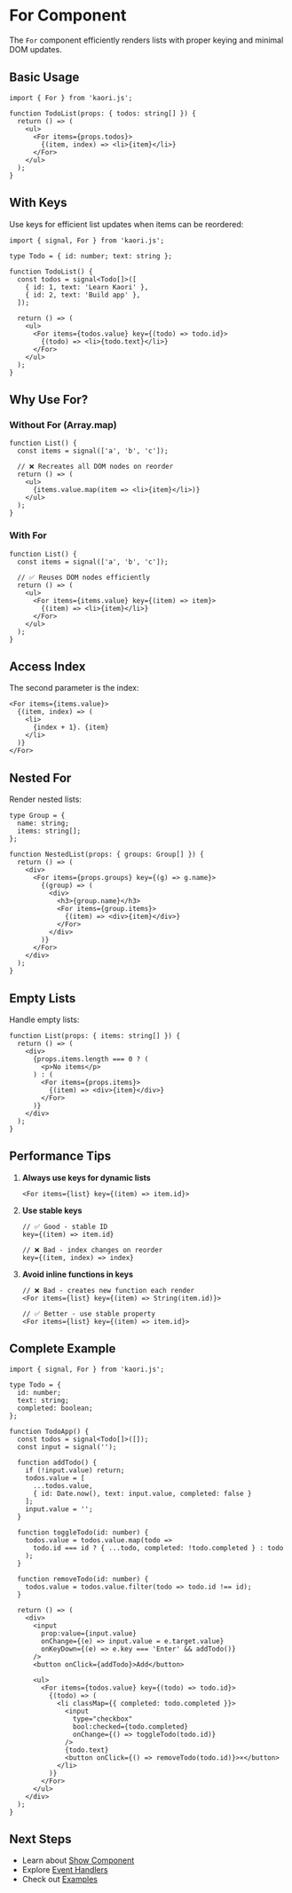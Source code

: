 # For Component

The `For` component efficiently renders lists with proper keying and minimal DOM updates.

## Basic Usage

```tsx
import { For } from 'kaori.js';

function TodoList(props: { todos: string[] }) {
  return () => (
    <ul>
      <For items={props.todos}>
        {(item, index) => <li>{item}</li>}
      </For>
    </ul>
  );
}
```

## With Keys

Use keys for efficient list updates when items can be reordered:

```tsx
import { signal, For } from 'kaori.js';

type Todo = { id: number; text: string };

function TodoList() {
  const todos = signal<Todo[]>([
    { id: 1, text: 'Learn Kaori' },
    { id: 2, text: 'Build app' },
  ]);
  
  return () => (
    <ul>
      <For items={todos.value} key={(todo) => todo.id}>
        {(todo) => <li>{todo.text}</li>}
      </For>
    </ul>
  );
}
```

## Why Use For?

### Without For (Array.map)

```tsx
function List() {
  const items = signal(['a', 'b', 'c']);
  
  // ❌ Recreates all DOM nodes on reorder
  return () => (
    <ul>
      {items.value.map(item => <li>{item}</li>)}
    </ul>
  );
}
```

### With For

```tsx
function List() {
  const items = signal(['a', 'b', 'c']);
  
  // ✅ Reuses DOM nodes efficiently
  return () => (
    <ul>
      <For items={items.value} key={(item) => item}>
        {(item) => <li>{item}</li>}
      </For>
    </ul>
  );
}
```

## Access Index

The second parameter is the index:

```tsx
<For items={items.value}>
  {(item, index) => (
    <li>
      {index + 1}. {item}
    </li>
  )}
</For>
```

## Nested For

Render nested lists:

```tsx
type Group = {
  name: string;
  items: string[];
};

function NestedList(props: { groups: Group[] }) {
  return () => (
    <div>
      <For items={props.groups} key={(g) => g.name}>
        {(group) => (
          <div>
            <h3>{group.name}</h3>
            <For items={group.items}>
              {(item) => <div>{item}</div>}
            </For>
          </div>
        )}
      </For>
    </div>
  );
}
```

## Empty Lists

Handle empty lists:

```tsx
function List(props: { items: string[] }) {
  return () => (
    <div>
      {props.items.length === 0 ? (
        <p>No items</p>
      ) : (
        <For items={props.items}>
          {(item) => <div>{item}</div>}
        </For>
      )}
    </div>
  );
}
```

## Performance Tips

1. **Always use keys for dynamic lists**
   ```tsx
   <For items={list} key={(item) => item.id}>
   ```

2. **Use stable keys**
   ```tsx
   // ✅ Good - stable ID
   key={(item) => item.id}
   
   // ❌ Bad - index changes on reorder
   key={(item, index) => index}
   ```

3. **Avoid inline functions in keys**
   ```tsx
   // ❌ Bad - creates new function each render
   <For items={list} key={(item) => String(item.id)}>
   
   // ✅ Better - use stable property
   <For items={list} key={(item) => item.id}>
   ```

## Complete Example

```tsx
import { signal, For } from 'kaori.js';

type Todo = {
  id: number;
  text: string;
  completed: boolean;
};

function TodoApp() {
  const todos = signal<Todo[]>([]);
  const input = signal('');
  
  function addTodo() {
    if (!input.value) return;
    todos.value = [
      ...todos.value,
      { id: Date.now(), text: input.value, completed: false }
    ];
    input.value = '';
  }
  
  function toggleTodo(id: number) {
    todos.value = todos.value.map(todo =>
      todo.id === id ? { ...todo, completed: !todo.completed } : todo
    );
  }
  
  function removeTodo(id: number) {
    todos.value = todos.value.filter(todo => todo.id !== id);
  }
  
  return () => (
    <div>
      <input
        prop:value={input.value}
        onChange={(e) => input.value = e.target.value}
        onKeyDown={(e) => e.key === 'Enter' && addTodo()}
      />
      <button onClick={addTodo}>Add</button>
      
      <ul>
        <For items={todos.value} key={(todo) => todo.id}>
          {(todo) => (
            <li classMap={{ completed: todo.completed }}>
              <input
                type="checkbox"
                bool:checked={todo.completed}
                onChange={() => toggleTodo(todo.id)}
              />
              {todo.text}
              <button onClick={() => removeTodo(todo.id)}>×</button>
            </li>
          )}
        </For>
      </ul>
    </div>
  );
}
```

## Next Steps

- Learn about [Show Component](/guide/show)
- Explore [Event Handlers](/guide/events)
- Check out [Examples](/examples/todo-list)
